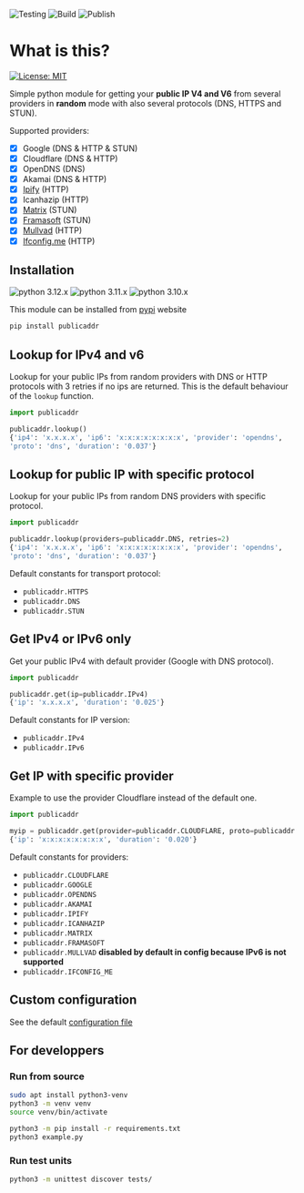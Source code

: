 ![Testing](https://github.com/dmachard/python-publicaddr/workflows/Testing/badge.svg) ![Build](https://github.com/dmachard/python-publicaddr/workflows/Build/badge.svg) ![Publish](https://github.com/dmachard/python-publicaddr/workflows/Publish/badge.svg)

# What is this?

[![License: MIT](https://img.shields.io/badge/License-MIT-yellow.svg)](https://opensource.org/licenses/MIT)

Simple python module for getting your **public IP V4 and V6** from several providers in **random** mode with also several protocols (DNS, HTTPS and STUN).

Supported providers:

- [x] Google (DNS & HTTP & STUN)
- [x] Cloudflare (DNS & HTTP)
- [x] OpenDNS (DNS)
- [x] Akamai (DNS & HTTP)
- [x] [Ipify](https://www.ipify.org/) (HTTP)
- [x] Icanhazip (HTTP)
- [x] [Matrix](https://www.matrix.org) (STUN)
- [x] [Framasoft](https://framasoft.org/) (STUN)
- [x] [Mullvad](https://mullvad.net/en) (HTTP)
- [x] [Ifconfig.me](https://ifconfig.me/) (HTTP)

## Installation

![python 3.12.x](https://img.shields.io/badge/python%203.12.x-tested-blue) ![python 3.11.x](https://img.shields.io/badge/python%203.11.x-tested-blue) ![python 3.10.x](https://img.shields.io/badge/python%203.10.x-tested-blue)

This module can be installed from [pypi](https://pypi.org/project/publicaddr/) website

```bash
pip install publicaddr
```

## Lookup for IPv4 and v6

Lookup for your public IPs from random providers with DNS or HTTP protocols with 3 retries if no ips are returned.
This is the default behaviour of the `lookup` function.

```python
import publicaddr

publicaddr.lookup()
{'ip4': 'x.x.x.x', 'ip6': 'x:x:x:x:x:x:x:x', 'provider': 'opendns',
'proto': 'dns', 'duration': '0.037'}
```

## Lookup for public IP with specific protocol

Lookup for your public IPs from random DNS providers with specific protocol.

```python
import publicaddr

publicaddr.lookup(providers=publicaddr.DNS, retries=2)
{'ip4': 'x.x.x.x', 'ip6': 'x:x:x:x:x:x:x:x', 'provider': 'opendns',
'proto': 'dns', 'duration': '0.037'}
```

Default constants for transport protocol:

- `publicaddr.HTTPS`
- `publicaddr.DNS`
- `publicaddr.STUN`

## Get IPv4 or IPv6 only

Get your public IPv4 with default provider (Google with DNS protocol).

```python
import publicaddr

publicaddr.get(ip=publicaddr.IPv4)
{'ip': 'x.x.x.x', 'duration': '0.025'}
```

Default constants for IP version:

- `publicaddr.IPv4`
- `publicaddr.IPv6`

## Get IP with specific provider

Example to use the provider Cloudflare instead of the default one.

```python
import publicaddr

myip = publicaddr.get(provider=publicaddr.CLOUDFLARE, proto=publicaddr.DNS)
{'ip': 'x:x:x:x:x:x:x:x', 'duration': '0.020'}
```

Default constants for providers:

- `publicaddr.CLOUDFLARE`
- `publicaddr.GOOGLE`
- `publicaddr.OPENDNS`
- `publicaddr.AKAMAI`
- `publicaddr.IPIFY`
- `publicaddr.ICANHAZIP`
- `publicaddr.MATRIX`
- `publicaddr.FRAMASOFT`
- `publicaddr.MULLVAD` **disabled by default in config because IPv6 is not supported**
- `publicaddr.IFCONFIG_ME`

## Custom configuration

See the default [configuration file](../main/publicaddr/publicaddr.yml)

## For developpers

### Run from source

```bash
sudo apt install python3-venv
python3 -m venv venv
source venv/bin/activate
```

```bash
python3 -m pip install -r requirements.txt
python3 example.py
```

### Run test units

```bash
python3 -m unittest discover tests/
```
